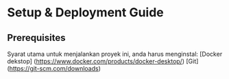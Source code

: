 # Setup & Deployment Guide
## Prerequisites
Syarat utama untuk menjalankan proyek ini, anda harus menginstal:
[Docker dekstop] (https://www.docker.com/products/docker-desktop/)
[Git] (https://git-scm.com/downloads)

